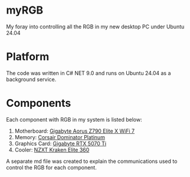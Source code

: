 # myRGB
My foray into controlling all the RGB in my new desktop PC under Ubuntu 24.04

# Platform
The code was written in C# NET 9.0 and runs on Ubuntu 24.04 as a background service.

# Components
Each component with RGB in my system is listed below:<br>
1. Motherboard: [Gigabyte Aorus Z790 Elite X WiFi 7](https://github.com/2ndage/myRGB/blob/main/Gigabyte%20Aorus%20Z790%20Elite%20X%20WiFi%207.md)<br>
2. Memory: [Corsair Dominator Platinum](https://github.com/2ndage/myRGB/blob/main/Corsair%20Dominator%20Platinum.md)<br>
3. Graphics Card: [Gigabyte RTX 5070 Ti](https://github.com/2ndage/myRGB/blob/main/Gigabyte%20RTX%205070%20Ti.md)<br>
4. Cooler: [NZXT Kraken Elite 360](https://github.com/2ndage/myRGB/blob/main/NZXT%20Kraken%20Elite%20360.md)<br>

A separate md file was created to explain the communications used to control the RGB for each component.<br>
